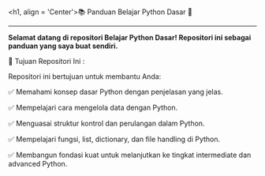 <h1, align = 'Center'>📚 Panduan Belajar Python Dasar 🐍</h1>

----

**Selamat datang di repositori Belajar Python Dasar! Repositori ini sebagai panduan yang saya buat sendiri.**

🎯 Tujuan Repositori Ini :

Repositori ini bertujuan untuk membantu Anda:

✅ Memahami konsep dasar Python dengan penjelasan yang jelas.

✅ Mempelajari cara mengelola data dengan Python.

✅ Menguasai struktur kontrol dan perulangan dalam Python.

✅ Mempelajari fungsi, list, dictionary, dan file handling di Python.

✅ Membangun fondasi kuat untuk melanjutkan ke tingkat intermediate dan advanced Python.
